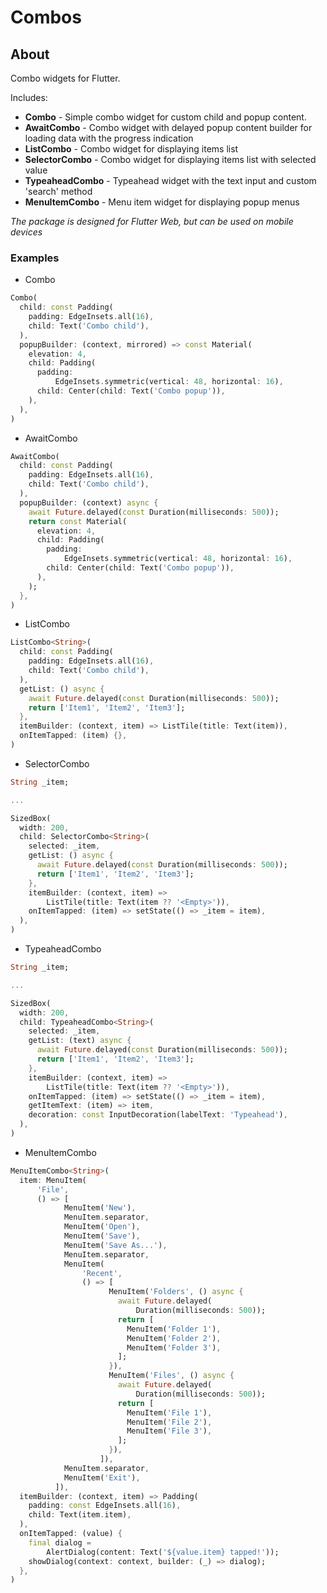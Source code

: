 # Combos

## About

Combo widgets for Flutter.

Includes:
* **Combo** - Simple combo widget for custom child and popup content.
* **AwaitCombo** - Combo widget with delayed popup content builder for loading data with the progress indication
* **ListCombo** - Combo widget for displaying items list
* **SelectorCombo** - Combo widget for displaying items list with selected value
* **TypeaheadCombo** - Typeahead widget with the text input and custom 'search' method
* **MenuItemCombo** - Menu item widget for displaying popup menus

*The package is designed for Flutter Web, but can be used on mobile devices*

### Examples

* Combo
```dart
Combo(
  child: const Padding(
    padding: EdgeInsets.all(16),
    child: Text('Combo child'),
  ),
  popupBuilder: (context, mirrored) => const Material(
    elevation: 4,
    child: Padding(
      padding:
          EdgeInsets.symmetric(vertical: 48, horizontal: 16),
      child: Center(child: Text('Combo popup')),
    ),
  ),
)
```

* AwaitCombo
```dart
AwaitCombo(
  child: const Padding(
    padding: EdgeInsets.all(16),
    child: Text('Combo child'),
  ),
  popupBuilder: (context) async {
    await Future.delayed(const Duration(milliseconds: 500));
    return const Material(
      elevation: 4,
      child: Padding(
        padding:
            EdgeInsets.symmetric(vertical: 48, horizontal: 16),
        child: Center(child: Text('Combo popup')),
      ),
    );
  },
)
```

* ListCombo
```dart
ListCombo<String>(
  child: const Padding(
    padding: EdgeInsets.all(16),
    child: Text('Combo child'),
  ),
  getList: () async {
    await Future.delayed(const Duration(milliseconds: 500));
    return ['Item1', 'Item2', 'Item3'];
  },
  itemBuilder: (context, item) => ListTile(title: Text(item)),
  onItemTapped: (item) {},
)
```

* SelectorCombo
```dart
String _item;

...

SizedBox(
  width: 200,
  child: SelectorCombo<String>(
    selected: _item,
    getList: () async {
      await Future.delayed(const Duration(milliseconds: 500));
      return ['Item1', 'Item2', 'Item3'];
    },
    itemBuilder: (context, item) =>
        ListTile(title: Text(item ?? '<Empty>')),
    onItemTapped: (item) => setState(() => _item = item),
  ),
)
```

* TypeaheadCombo
```dart
String _item;

...

SizedBox(
  width: 200,
  child: TypeaheadCombo<String>(
    selected: _item,
    getList: (text) async {
      await Future.delayed(const Duration(milliseconds: 500));
      return ['Item1', 'Item2', 'Item3'];
    },
    itemBuilder: (context, item) =>
        ListTile(title: Text(item ?? '<Empty>')),
    onItemTapped: (item) => setState(() => _item = item),
    getItemText: (item) => item,
    decoration: const InputDecoration(labelText: 'Typeahead'),
  ),
)
```

* MenuItemCombo
```dart
MenuItemCombo<String>(
  item: MenuItem(
      'File',
      () => [
            MenuItem('New'),
            MenuItem.separator,
            MenuItem('Open'),
            MenuItem('Save'),
            MenuItem('Save As...'),
            MenuItem.separator,
            MenuItem(
                'Recent',
                () => [
                      MenuItem('Folders', () async {
                        await Future.delayed(
                            Duration(milliseconds: 500));
                        return [
                          MenuItem('Folder 1'),
                          MenuItem('Folder 2'),
                          MenuItem('Folder 3'),
                        ];
                      }),
                      MenuItem('Files', () async {
                        await Future.delayed(
                            Duration(milliseconds: 500));
                        return [
                          MenuItem('File 1'),
                          MenuItem('File 2'),
                          MenuItem('File 3'),
                        ];
                      }),
                    ]),
            MenuItem.separator,
            MenuItem('Exit'),
          ]),
  itemBuilder: (context, item) => Padding(
    padding: const EdgeInsets.all(16),
    child: Text(item.item),
  ),
  onItemTapped: (value) {
    final dialog =
        AlertDialog(content: Text('${value.item} tapped!'));
    showDialog(context: context, builder: (_) => dialog);
  },
)
```
